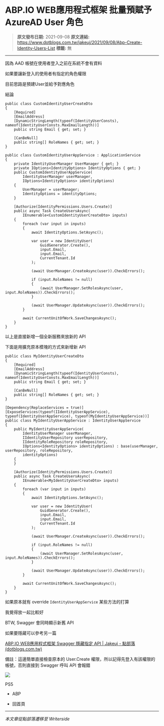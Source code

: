 # ABP.IO WEB應用程式框架 批量預賦予 AzureAD User 角色

> **原文發布日期:** 2021-09-08
> **原文連結:** https://www.dotblogs.com.tw/jakeuj/2021/09/08/Abp-Create-Identity-Users-List
> **標籤:** 無

---

因為 AAD 帳號在使用者登入之前在系統不會有資料

如果要讓新登入的使用者有指定的角色權限

目前思路是預建User並給予對應角色

結論

```
public class CustomIdentityUserCreateDto
{
    [Required]
    [EmailAddress]
    [DynamicStringLength(typeof(IdentityUserConsts), nameof(IdentityUserConsts.MaxEmailLength))]
    public string Email { get; set; }

    [CanBeNull]
    public string[] RoleNames { get; set; }
}
```

```
public class CustomIdentityUserAppService : ApplicationService
{
    private IdentityUserManager UserManager { get; }
    private IOptions<IdentityOptions> IdentityOptions { get; }
    public CustomIdentityUserAppService(
        IdentityUserManager userManager,
        IOptions<IdentityOptions> identityOptions)
    {
        UserManager = userManager;
        IdentityOptions = identityOptions;
    }

    [Authorize(IdentityPermissions.Users.Create)]
    public async Task CreateUsersAsync(
        IEnumerable<CustomIdentityUserCreateDto> inputs)
    {
        foreach (var input in inputs)
        {
            await IdentityOptions.SetAsync();

            var user = new IdentityUser(
                GuidGenerator.Create(),
                input.Email,
                input.Email,
                CurrentTenant.Id
            );

            (await UserManager.CreateAsync(user)).CheckErrors();

            if (input.RoleNames != null)
            {
                (await UserManager.SetRolesAsync(user, input.RoleNames)).CheckErrors();
            }

            (await UserManager.UpdateAsync(user)).CheckErrors();
        }

        await CurrentUnitOfWork.SaveChangesAsync();
    }
}
```

以上是直接新增一個全新服務來放新的 API

下面是用擴充原本模塊的方式來新增新 API

```
public class MyIdentityUserCreateDto
{
    [Required]
    [EmailAddress]
    [DynamicStringLength(typeof(IdentityUserConsts), nameof(IdentityUserConsts.MaxEmailLength))]
    public string Email { get; set; }

    [CanBeNull]
    public string[] RoleNames { get; set; }
}
```

```
[Dependency(ReplaceServices = true)]
[ExposeServices(typeof(IIdentityUserAppService), typeof(IdentityUserAppService), typeof(MyIdentityUserAppService))]
public class MyIdentityUserAppService : IdentityUserAppService
{
    public MyIdentityUserAppService(
        IdentityUserManager userManager,
        IIdentityUserRepository userRepository,
        IIdentityRoleRepository roleRepository,
        IOptions<IdentityOptions> identityOptions) : base(userManager, userRepository, roleRepository,
        identityOptions)
    {
    }

    [Authorize(IdentityPermissions.Users.Create)]
    public async Task CreateUsersAsync(
        IEnumerable<MyIdentityUserCreateDto> inputs)
    {
        foreach (var input in inputs)
        {
            await IdentityOptions.SetAsync();

            var user = new IdentityUser(
                GuidGenerator.Create(),
                input.Email,
                input.Email,
                CurrentTenant.Id
            );

            (await UserManager.CreateAsync(user)).CheckErrors();

            if (input.RoleNames != null)
            {
                (await UserManager.SetRolesAsync(user, input.RoleNames)).CheckErrors();
            }

            (await UserManager.UpdateAsync(user)).CheckErrors();
        }

        await CurrentUnitOfWork.SaveChangesAsync();
    }
}
```

如果原本就有 override `IdentityUserAppService` 某些方法的打算

我覺得放一起比較好

BTW, Swagger 會同時顯示新舊 API

如果要隱藏可以參考另一篇

[ABP.IO WEB應用程式框架 Swagger 隱藏指定 API | Jakeuj - 點部落 (dotblogs.com.tw)](https://www.dotblogs.com.tw/jakeuj/2021/09/08/Abp-Swagger-Hide-Endpoint)

備註：這邊簡單直接檢查原本的 User.Create 權限，所以記得先登入有該權限的帳號，否則直接到 Swagger 呼叫 API 會報錯

![](https://card.psnprofiles.com/1/jakeuj.png)

PS5

* ABP

* 回首頁

---

*本文章從點部落遷移至 Writerside*
